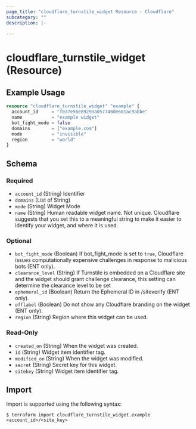 ```yaml
---
page_title: "cloudflare_turnstile_widget Resource - Cloudflare"
subcategory: ""
description: |-
  
---
```


# cloudflare_turnstile_widget (Resource)



## Example Usage

```terraform
resource "cloudflare_turnstile_widget" "example" {
  account_id     = "f037e56e89293a057740de681ac9abbe"
  name           = "example widget"
  bot_fight_mode = false
  domains        = ["example.com"]
  mode           = "invisible"
  region         = "world"
}
```
<!-- schema generated by tfplugindocs -->
## Schema

### Required

- `account_id` (String) Identifier
- `domains` (List of String)
- `mode` (String) Widget Mode
- `name` (String) Human readable widget name. Not unique. Cloudflare suggests that you
set this to a meaningful string to make it easier to identify your
widget, and where it is used.

### Optional

- `bot_fight_mode` (Boolean) If bot_fight_mode is set to `true`, Cloudflare issues computationally
expensive challenges in response to malicious bots (ENT only).
- `clearance_level` (String) If Turnstile is embedded on a Cloudflare site and the widget should grant challenge clearance,
this setting can determine the clearance level to be set
- `ephemeral_id` (Boolean) Return the Ephemeral ID in /siteverify (ENT only).
- `offlabel` (Boolean) Do not show any Cloudflare branding on the widget (ENT only).
- `region` (String) Region where this widget can be used.

### Read-Only

- `created_on` (String) When the widget was created.
- `id` (String) Widget item identifier tag.
- `modified_on` (String) When the widget was modified.
- `secret` (String) Secret key for this widget.
- `sitekey` (String) Widget item identifier tag.

## Import

Import is supported using the following syntax:

```shell
$ terraform import cloudflare_turnstile_widget.example <account_id>/<site_key>
```
